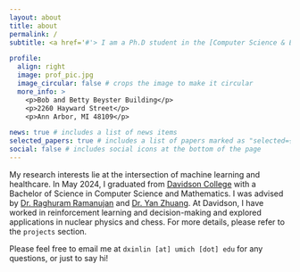 ```yaml
---
layout: about
title: about
permalink: /
subtitle: <a href='#'> I am a Ph.D student in the [Computer Science & Engineering](https://cse.engin.umich.edu/) at the University of Michigan. All my academic works are under the name Xin Lin. However, I generally prefer to be called by Donald.

profile:
  align: right
  image: prof_pic.jpg
  image_circular: false # crops the image to make it circular
  more_info: >
    <p>Bob and Betty Beyster Building</p>
    <p>2260 Hayward Street</p>
    <p>Ann Arbor, MI 48109</p>

news: true # includes a list of news items
selected_papers: true # includes a list of papers marked as "selected={true}"
social: false # includes social icons at the bottom of the page
---
```


My research interests lie at the intersection of machine learning and healthcare. In May 2024, I graduated from [Davidson College](https://www.davidson.edu/) with a Bachelor of Science in Computer Science and Mathematics. I was advised by [Dr. Raghuram Ramanujan](https://www.davidson.edu/people/raghu-ramanujan) and [Dr. Yan Zhuang](https://yanzhuang.name/). At Davidson, I have worked in reinforcement learning and decision-making and explored applications in nuclear physics and chess. For more details, please refer to the `projects` section.

Please feel free to email me at `dxinlin [at] umich [dot] edu` for any questions, or just to say hi!
